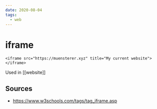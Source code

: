 ```yaml
---
date: 2020-08-04
tags:
  - web
---
```

# iframe

```
<iframe src="https://muensterer.xyz" title="My current website"></iframe>

```

Used in [[website]]

## Sources
- https://www.w3schools.com/tags/tag_iframe.asp
